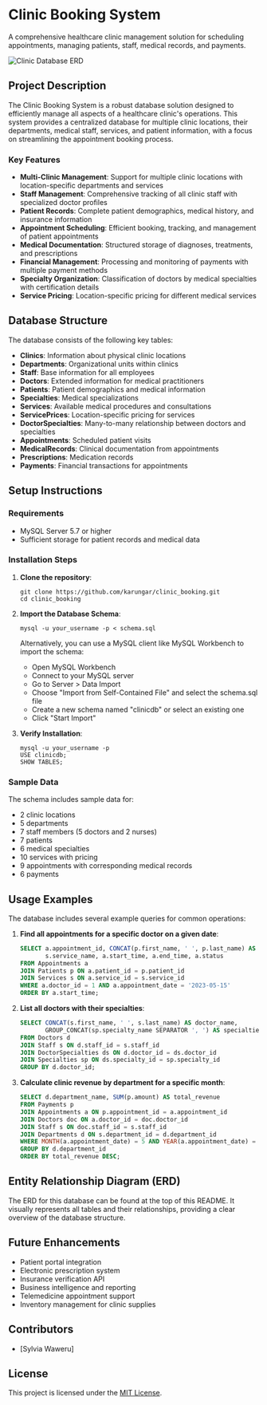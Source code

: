# Clinic Booking System

A comprehensive healthcare clinic management solution for scheduling appointments, managing patients, staff, medical records, and payments.

 ![Clinic Database ERD](https://github.com/user-attachments/assets/098ec0a5-1555-4189-ab9e-2ba0da37f190)


## Project Description

The Clinic Booking System is a robust database solution designed to efficiently manage all aspects of a healthcare clinic's operations. This system provides a centralized database for multiple clinic locations, their departments, medical staff, services, and patient information, with a focus on streamlining the appointment booking process.

### Key Features

- **Multi-Clinic Management**: Support for multiple clinic locations with location-specific departments and services
- **Staff Management**: Comprehensive tracking of all clinic staff with specialized doctor profiles
- **Patient Records**: Complete patient demographics, medical history, and insurance information
- **Appointment Scheduling**: Efficient booking, tracking, and management of patient appointments
- **Medical Documentation**: Structured storage of diagnoses, treatments, and prescriptions
- **Financial Management**: Processing and monitoring of payments with multiple payment methods
- **Specialty Organization**: Classification of doctors by medical specialties with certification details
- **Service Pricing**: Location-specific pricing for different medical services

## Database Structure

The database consists of the following key tables:

- **Clinics**: Information about physical clinic locations
- **Departments**: Organizational units within clinics
- **Staff**: Base information for all employees
- **Doctors**: Extended information for medical practitioners
- **Patients**: Patient demographics and medical information
- **Specialties**: Medical specializations
- **Services**: Available medical procedures and consultations
- **ServicePrices**: Location-specific pricing for services
- **DoctorSpecialties**: Many-to-many relationship between doctors and specialties
- **Appointments**: Scheduled patient visits
- **MedicalRecords**: Clinical documentation from appointments
- **Prescriptions**: Medication records
- **Payments**: Financial transactions for appointments

## Setup Instructions

### Requirements

- MySQL Server 5.7 or higher
- Sufficient storage for patient records and medical data

### Installation Steps

1. **Clone the repository**:
   ```
   git clone https://github.com/karungar/clinic_booking.git
   cd clinic_booking
   ```

2. **Import the Database Schema**:
   ```
   mysql -u your_username -p < schema.sql
   ```
   
   Alternatively, you can use a MySQL client like MySQL Workbench to import the schema:
   - Open MySQL Workbench
   - Connect to your MySQL server
   - Go to Server > Data Import
   - Choose "Import from Self-Contained File" and select the schema.sql file
   - Create a new schema named "clinicdb" or select an existing one
   - Click "Start Import"

3. **Verify Installation**:
   ```
   mysql -u your_username -p
   USE clinicdb;
   SHOW TABLES;
   ```

### Sample Data

The schema includes sample data for:
- 2 clinic locations
- 5 departments
- 7 staff members (5 doctors and 2 nurses)
- 7 patients
- 6 medical specialties
- 10 services with pricing
- 9 appointments with corresponding medical records
- 6 payments

## Usage Examples

The database includes several example queries for common operations:

1. **Find all appointments for a specific doctor on a given date**:
   ```sql
   SELECT a.appointment_id, CONCAT(p.first_name, ' ', p.last_name) AS patient_name, 
          s.service_name, a.start_time, a.end_time, a.status
   FROM Appointments a
   JOIN Patients p ON a.patient_id = p.patient_id
   JOIN Services s ON a.service_id = s.service_id
   WHERE a.doctor_id = 1 AND a.appointment_date = '2023-05-15'
   ORDER BY a.start_time;
   ```

2. **List all doctors with their specialties**:
   ```sql
   SELECT CONCAT(s.first_name, ' ', s.last_name) AS doctor_name, 
          GROUP_CONCAT(sp.specialty_name SEPARATOR ', ') AS specialties
   FROM Doctors d
   JOIN Staff s ON d.staff_id = s.staff_id
   JOIN DoctorSpecialties ds ON d.doctor_id = ds.doctor_id
   JOIN Specialties sp ON ds.specialty_id = sp.specialty_id
   GROUP BY d.doctor_id;
   ```

3. **Calculate clinic revenue by department for a specific month**:
   ```sql
   SELECT d.department_name, SUM(p.amount) AS total_revenue
   FROM Payments p
   JOIN Appointments a ON p.appointment_id = a.appointment_id
   JOIN Doctors doc ON a.doctor_id = doc.doctor_id
   JOIN Staff s ON doc.staff_id = s.staff_id
   JOIN Departments d ON s.department_id = d.department_id
   WHERE MONTH(a.appointment_date) = 5 AND YEAR(a.appointment_date) = 2023
   GROUP BY d.department_id
   ORDER BY total_revenue DESC;
   ```

## Entity Relationship Diagram (ERD)

The ERD for this database can be found at the top of this README. It visually represents all tables and their relationships, providing a clear overview of the database structure.

## Future Enhancements

- Patient portal integration
- Electronic prescription system
- Insurance verification API
- Business intelligence and reporting
- Telemedicine appointment support
- Inventory management for clinic supplies

## Contributors

- [Sylvia Waweru]
  

## License

This project is licensed under the [MIT License](LICENSE).
